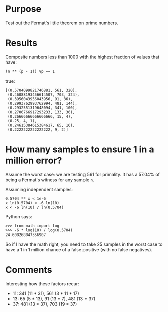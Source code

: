 # Purpose
Test out the Fermat's little theorem on prime numbers.

# Results
Composite numbers less than 1000 with the highest fraction of values that have:
```
(n ** (p - 1)) %p == 1
```

true:
```
[(0.5704099821746881, 561, 320),
 (0.46088193456614507, 703, 324),
 (0.3956043956043956, 91, 36),
 (0.2993762993762994, 481, 144),
 (0.2932551319648094, 341, 100),
 (0.2706766917293233, 133, 36),
 (0.26666666666666666, 15, 4),
 (0.25, 4, 1),
 (0.24615384615384617, 65, 16),
 (0.2222222222222222, 9, 2)]
```

# How many samples to ensure 1 in a million error?
Assume the worst case: we are testing 561 for primality. It has a 57.04% of being a Fermat's witness for any sample `n`.

Assuming independent samples:
```
0.5704 ** x < 1e-6
x ln(0.5704) < -6 ln(10)
x < -6 ln(10) / ln(0.5704)
```

Python says:
```
>>> from math import log
>>> -6 * log(10) / log(0.5704)
24.608268847356907
```

So if I have the math right, you need to take 25 samples in the worst case to have a 1 in 1 million chance of a false positive (with no false negatives).

# Comments
Interesting how these factors recur:
- 11: 341 (11 * 31), 561 (3 * 11 * 17)
- 13: 65 (5 * 13), 91 (13 * 7), 481 (13 * 37)
- 37: 481 (13 * 37), 703 (19 * 37)
